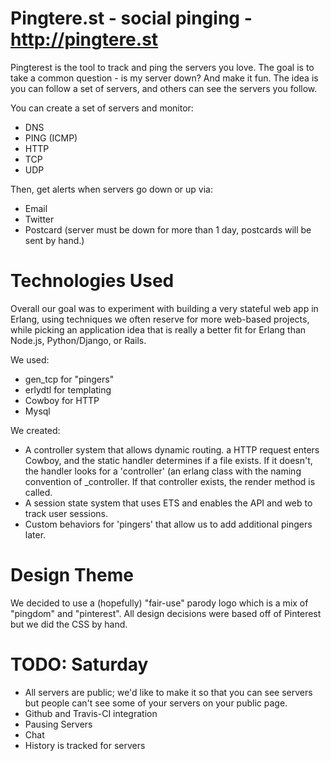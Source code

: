 
Pingtere.st - social pinging - http://pingtere.st
==========
Pingterest is the tool to track and ping the servers you love. 
The goal is to take a common question - is my server down? And make it fun. 
The idea is you can follow a set of servers, and others can see the servers you follow.


You can create a set of servers and monitor:

* DNS
* PING (ICMP)
* HTTP
* TCP
* UDP

Then, get alerts when servers go down or up via:

* Email
* Twitter
* Postcard (server must be down for more than 1 day, postcards will be sent by hand.)



Technologies Used
=================

Overall our goal was to experiment with building a very stateful web app in Erlang, using
techniques we often reserve for more web-based projects, while picking an application
idea that is really a better fit for Erlang than Node.js, Python/Django, or Rails.

We used:

* gen_tcp for "pingers"
* erlydtl for templating
* Cowboy for HTTP
* Mysql

We created:

* A controller system that allows dynamic routing. a HTTP request enters Cowboy, and 
  the static handler determines if a file exists. If it doesn't, the handler looks for a
  'controller' (an erlang class with the naming convention of <route>_controller. If that
  controller exists, the render method is called.
* A session state system that uses ETS and enables the API and web to track user sessions.
* Custom behaviors for 'pingers' that allow us to add additional pingers later.

Design Theme
============

We decided to use a (hopefully) "fair-use" parody logo which is a mix of "pingdom" and
"pinterest". All design decisions were based off of Pinterest but we did the CSS by hand.

TODO: Saturday
==============
* All servers are public; we'd like to make it so that you can see servers but people can't see
  some of your servers on your public page.
* Github and Travis-CI integration
* Pausing Servers
* Chat
* History is tracked for servers
